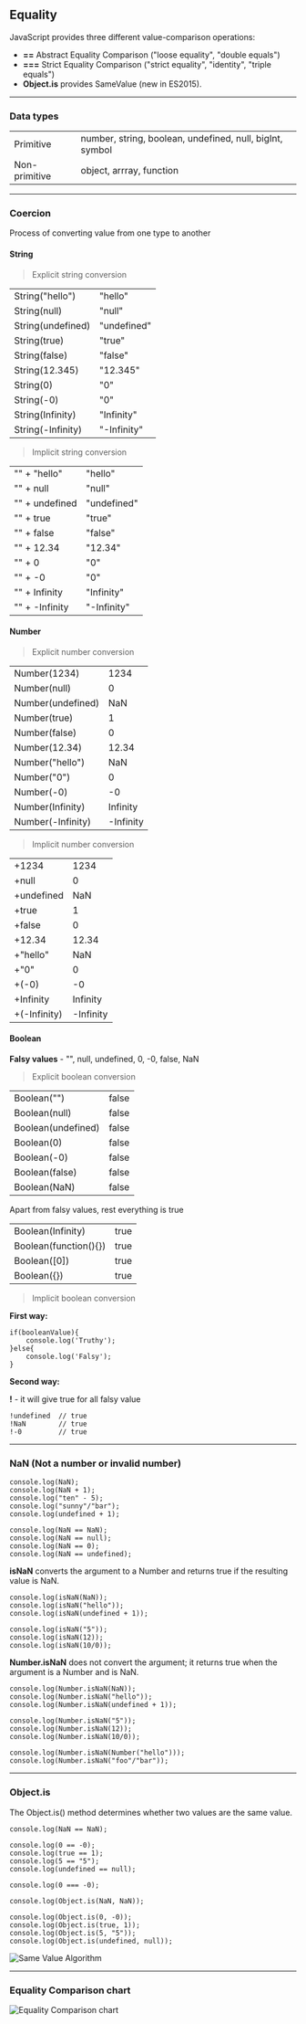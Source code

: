 ## Equality


JavaScript provides three different value-comparison operations:
* **==** Abstract Equality Comparison ("loose equality", "double equals")
* **===** Strict Equality Comparison ("strict equality", "identity", "triple equals")
* **Object.is** provides SameValue (new in ES2015).

---

### Data types

|         |          |
| ------------- |-------------|
| Primitive     | number, string, boolean, undefined, null, bigInt, symbol |
| Non-primitive | object, arrray, function |

---

### Coercion
Process of converting value from one type to another

#### String

> Explicit string conversion

|         |          |
| ------------- |-------------|
| String("hello")  | "hello"   |
| String(null)  | "null"      |
| String(undefined)  | "undefined"   |
| String(true)  | "true"     |
| String(false)  | "false"   |
| String(12.345)  | "12.345"  |
| String(0)  | "0"      |
| String(-0)  | "0"         |
| String(Infinity)  | "Infinity" |
| String(-Infinity)  | "-Infinity"  |


> Implicit string conversion

|         |          |
| ------------- |-------------|
| "" + "hello"  | "hello"   |
| "" + null  | "null"      |
| "" + undefined  | "undefined"   |
| "" + true  | "true"     |
| "" + false  | "false"   |
| "" + 12.34  | "12.34"  |
| "" + 0  | "0"      |
| "" + -0  | "0"         |
| "" + Infinity  | "Infinity" |
| "" + -Infinity  | "-Infinity"  |


#### Number

> Explicit number conversion

|         |          |
| ------------- |-------------|
| Number(1234)  | 1234   |
| Number(null)  | 0   |
| Number(undefined)  | NaN   |
| Number(true)  | 1   |
| Number(false)  | 0   |
| Number(12.34)  | 12.34   |
| Number("hello")  | NaN   |
| Number("0")  | 0   |
| Number(-0)  | -0   |
| Number(Infinity)  | Infinity   |
| Number(-Infinity)  | -Infinity   |


> Implicit number conversion

|         |          |
| ------------- |-------------|
| +1234  | 1234   |
| +null  | 0   |
| +undefined  | NaN   |
| +true  | 1   |
| +false  | 0   |
| +12.34  | 12.34   |
| +"hello"  | NaN   |
| +"0"  | 0   |
| +(-0)  | -0   |
| +Infinity  | Infinity   |
| +(-Infinity)  | -Infinity   |


#### Boolean

**Falsy values** -  "", null, undefined, 0, -0, false, NaN

> Explicit boolean conversion

|         |          |
| ------------- |-------------|
| Boolean("")  | false   |
| Boolean(null)  | false   |
| Boolean(undefined)  | false   |
| Boolean(0)  | false   |
| Boolean(-0)  | false   |
| Boolean(false)  | false   |
| Boolean(NaN)  | false   |

Apart from falsy values, rest everything is true

|         |          |
| ------------- |-------------|
| Boolean(Infinity)  | true   |
| Boolean(function(){})  | true   |
| Boolean([0])  | true   |
| Boolean({})  | true   |


> Implicit boolean conversion

**First way:**

```
if(booleanValue){
    console.log('Truthy');
}else{
    console.log('Falsy');
}
```


**Second way:**

**!** - it will give true for all falsy value

```
!undefined  // true
!NaN        // true
!-0         // true
```


---

### NaN (Not a number or invalid number)

```
console.log(NaN);
console.log(NaN + 1);
console.log("ten" - 5);
console.log("sunny"/"bar");
console.log(undefined + 1);
```

```
console.log(NaN == NaN);
console.log(NaN == null);
console.log(NaN == 0);
console.log(NaN == undefined);
```

**isNaN** converts the argument to a Number and returns true if the resulting value is NaN.

```
console.log(isNaN(NaN));
console.log(isNaN("hello"));
console.log(isNaN(undefined + 1));

console.log(isNaN("5"));
console.log(isNaN(12));
console.log(isNaN(10/0));
```


**Number.isNaN** does not convert the argument; it returns true when the argument is a Number and is NaN.


```
console.log(Number.isNaN(NaN));
console.log(Number.isNaN("hello"));
console.log(Number.isNaN(undefined + 1));

console.log(Number.isNaN("5"));
console.log(Number.isNaN(12));
console.log(Number.isNaN(10/0));
```

```
console.log(Number.isNaN(Number("hello")));
console.log(Number.isNaN("foo"/"bar"));
```

---

### Object.is

The Object.is() method determines whether two values are the same value.

```
console.log(NaN == NaN);

console.log(0 == -0);
console.log(true == 1);
console.log(5 == "5");
console.log(undefined == null);

console.log(0 === -0);
```

```
console.log(Object.is(NaN, NaN));

console.log(Object.is(0, -0));
console.log(Object.is(true, 1));
console.log(Object.is(5, "5"));
console.log(Object.is(undefined, null));
```

![Same Value Algorithm](images/algo-same-value.png)

---


### Equality Comparison chart

![Equality Comparison chart](images/comparison-chart.png)
